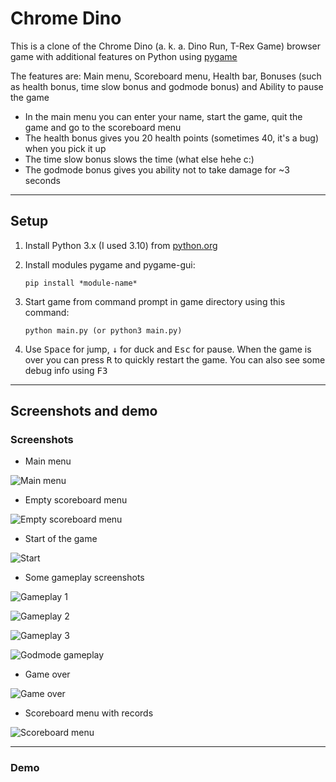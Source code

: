 # Chrome Dino

This is a clone of the Chrome Dino (a. k. a. Dino Run, T-Rex Game) browser game with additional features on Python using [pygame](https://www.pygame.org/)

The features are: Main menu, Scoreboard menu, Health bar, Bonuses (such as health bonus, time slow bonus and godmode bonus) and Ability to pause the game

- In the main menu you can enter your name, start the game, quit the game and go to the scoreboard menu
- The health bonus gives you 20 health points (sometimes 40, it's a bug) when you pick it up
- The time slow bonus slows the time (what else hehe c:)
- The godmode bonus gives you ability not to take damage for ~3 seconds

---

## Setup

1. Install Python 3.x (I used 3.10) from [python.org](https://www.python.org/download/releases/)

1. Install modules pygame and pygame-gui:

	```
	pip install *module-name*
	```

1. Start game from command prompt in game directory using this command:

	```
	python main.py (or python3 main.py)
	```

1. Use <kbd>Space</kbd> for jump, <kbd>&darr;</kbd> for duck and <kbd>Esc</kbd> for pause. When the game is over you can press <kbd>R</kbd> to quickly restart the game. You can also see some debug info using <kbd>F3</kbd>

---

## Screenshots and demo

### Screenshots

- Main menu

![Main menu](git_resources/menu.png)

- Empty scoreboard menu

![Empty scoreboard menu](git_resources/scoreboard_menu_empty.png)

- Start of the game

![Start](git_resources/start.png)

- Some gameplay screenshots

![Gameplay 1](git_resources/gameplay_1.png)

![Gameplay 2](git_resources/gameplay_2.png)

![Gameplay 3](git_resources/gameplay_3.png)

![Godmode gameplay](git_resources/godmode_gameplay.png)

- Game over

![Game over](git_resources/game_over.png)

- Scoreboard menu with records

![Scoreboard menu](git_resources/scoreboard_menu.png)

---

### Demo

